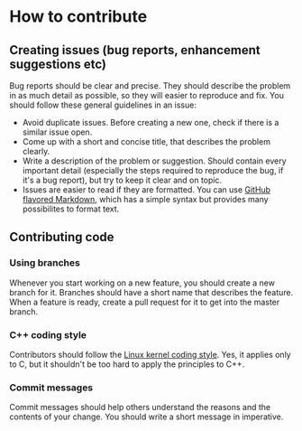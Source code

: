 # How to contribute

## Creating issues (bug reports, enhancement suggestions etc)
Bug reports should be clear and precise. They should describe the problem in as much detail as possible, so they will easier to reproduce and fix. You should follow these general guidelines in an issue:

* Avoid duplicate issues. Before creating a new one, check if there is a similar issue open.
* Come up with a short and concise title, that describes the problem clearly.
* Write a description of the problem or suggestion. Should contain every important detail (especially the steps required to reproduce the bug, if it's a bug report), but try to keep it clear and on topic.
* Issues are easier to read if they are formatted. You can use [GitHub flavored Markdown](https://guides.github.com/features/mastering-markdown/), which has a simple syntax but provides many possibilites to format text.

## Contributing code

### Using branches
Whenever you start working on a new feature, you should create a new branch for it. Branches should have a short name that describes the feature. When a feature is ready, create a pull request for it to get into the master branch.

### C++ coding style
Contributors should follow the [Linux kernel coding style](https://www.kernel.org/doc/html/v4.10/process/coding-style.html). Yes, it applies only to C, but it shouldn't be too hard to apply the principles to C++.

### Commit messages
Commit messages should help others understand the reasons and the contents of your change. You should write a short message in imperative.
